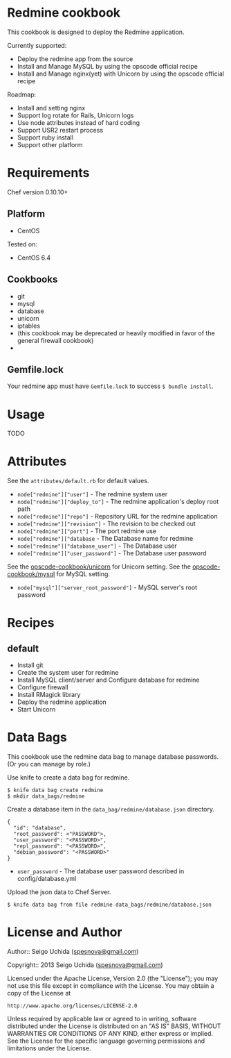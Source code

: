 # Redmine cookbook
This cookbook is designed to deploy the Redmine application.

Currently supported:

* Deploy the redmine app from the source
* Install and Manage MySQL by using the opscode official recipe
* Install and Manage nginx(yet) with Unicorn by using the opscode official recipe

Roadmap:

* Install and setting nginx
* Support log rotate for Rails, Unicorn logs
* Use node attributes instead of hard coding
* Support USR2 restart process
* Support ruby install
* Support other platform

# Requirements
Chef version 0.10.10+

## Platform

* CentOS

Tested on:

* CentOS 6.4

## Cookbooks

* git
* mysql
* database
* unicorn
* iptables
 * (this cookbook may be deprecated or heavily modified in favor of the general firewall cookbook)
*

## Gemfile.lock
Your redmine app must have `Gemfile.lock` to success `$ bundle install`.

# Usage
TODO

# Attributes
See the `attributes/default.rb` for default values.

* `node["redmine"]["user"]` - The redmine system user
* `node["redmine"]["deploy_to"]` - The redmine application's deploy root path
* `node["redmine"]["repo"]` - Repository URL for the redmine application
* `node["redmine"]["revision"]` - The revision to be checked out
* `node["redmine"]["port"]` - The port redmine use
* `node["redmine"]["database` - The Database name for redmine
* `node["redmine"]["database_user"]` - The Database user
* `node["redmine"]["user_password"]` - The Database user password

See the [opscode-cookbook/unicorn](https://github.com/opscode-cookbooks/unicorn) for Unicorn setting.
See the [opscode-cookbook/mysql](https://github.com/opscode-cookbooks/mysql) for MySQL setting.

* `node["mysql"]["server_root_password"]` - MySQL server's root password

# Recipes
## default

* Install git
* Create the system user for redmine
* Install MySQL client/server and Configure database for redmine
* Configure firewall
* Install RMagick library
* Deploy the redmine application
* Start Unicorn

# Data Bags
This cookbook use the redmine data bag to manage database passwords.
(Or you can manage by role.)

Use knife to create a data bag for redmine.
```
$ knife data bag create redmine
$ mkdir data_bags/redmine
```
Create a database item in the `data_bag/redmine/database.json` directory.
```
{
  "id": "database",
  "root_password": <"PASSWORD">,
  "user_password": "<PASSWORD>",
  "repl_password": "<PASSWORD>",
  "debian_password": "<PASSWORD>"
}
```

* `user_password` - The database user password described in config/database.yml

Upload the json data to Chef Server.
```
$ knife data bag from file redmine data_bags/redmine/database.json
```

# License and Author

Author:: Seigo Uchida (<spesnova@gmail.com>)

Copyright:: 2013 Seigo Uchida (<spesnova@gmail.com>)

Licensed under the Apache License, Version 2.0 (the "License"); you may not use this file except in compliance with the License. You may obtain a copy of the License at

```
http://www.apache.org/licenses/LICENSE-2.0
```

Unless required by applicable law or agreed to in writing, software distributed under the License is distributed on an "AS IS" BASIS, WITHOUT WARRANTIES OR CONDITIONS OF ANY KIND, either express or implied. See the License for the specific language governing permissions and limitations under the License.
